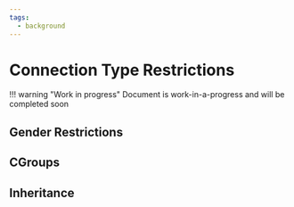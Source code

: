 ```yaml
---
tags:
  - background
---
```

# Connection Type Restrictions

<!-- prettier-ignore -->
!!! warning "Work in progress"
    Document is work-in-a-progress and will be completed soon

## Gender Restrictions

## CGroups

## Inheritance
